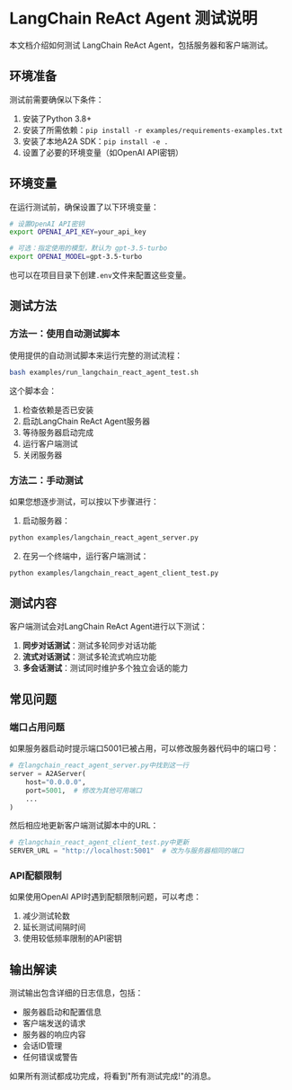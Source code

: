 # LangChain ReAct Agent 测试说明

本文档介绍如何测试 LangChain ReAct Agent，包括服务器和客户端测试。

## 环境准备

测试前需要确保以下条件：

1. 安装了Python 3.8+
2. 安装了所需依赖：`pip install -r examples/requirements-examples.txt`
3. 安装了本地A2A SDK：`pip install -e .`
4. 设置了必要的环境变量（如OpenAI API密钥）

## 环境变量

在运行测试前，确保设置了以下环境变量：

```bash
# 设置OpenAI API密钥
export OPENAI_API_KEY=your_api_key

# 可选：指定使用的模型，默认为 gpt-3.5-turbo
export OPENAI_MODEL=gpt-3.5-turbo
```

也可以在项目目录下创建`.env`文件来配置这些变量。

## 测试方法

### 方法一：使用自动测试脚本

使用提供的自动测试脚本来运行完整的测试流程：

```bash
bash examples/run_langchain_react_agent_test.sh
```

这个脚本会：
1. 检查依赖是否已安装
2. 启动LangChain ReAct Agent服务器
3. 等待服务器启动完成
4. 运行客户端测试
5. 关闭服务器

### 方法二：手动测试

如果您想逐步测试，可以按以下步骤进行：

1. 启动服务器：

```bash
python examples/langchain_react_agent_server.py
```

2. 在另一个终端中，运行客户端测试：

```bash
python examples/langchain_react_agent_client_test.py
```

## 测试内容

客户端测试会对LangChain ReAct Agent进行以下测试：

1. **同步对话测试**：测试多轮同步对话功能
2. **流式对话测试**：测试多轮流式响应功能
3. **多会话测试**：测试同时维护多个独立会话的能力

## 常见问题

### 端口占用问题

如果服务器启动时提示端口5001已被占用，可以修改服务器代码中的端口号：

```python
# 在langchain_react_agent_server.py中找到这一行
server = A2AServer(
    host="0.0.0.0",
    port=5001,  # 修改为其他可用端口
    ...
)
```

然后相应地更新客户端测试脚本中的URL：

```python
# 在langchain_react_agent_client_test.py中更新
SERVER_URL = "http://localhost:5001"  # 改为与服务器相同的端口
```

### API配额限制

如果使用OpenAI API时遇到配额限制问题，可以考虑：
1. 减少测试轮数
2. 延长测试间隔时间
3. 使用较低频率限制的API密钥

## 输出解读

测试输出包含详细的日志信息，包括：
- 服务器启动和配置信息
- 客户端发送的请求
- 服务器的响应内容
- 会话ID管理
- 任何错误或警告

如果所有测试都成功完成，将看到"所有测试完成!"的消息。 